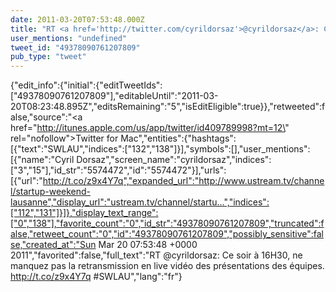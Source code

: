 ```yaml
---
date: 2011-03-20T07:53:48.000Z
title: "RT <a href='http://twitter.com/cyrildorsaz'>@cyrildorsaz</a>: Ce soir à 16H30, ne manquez pas la retransmission en live vidéo des présentations des équipes. http://t.co/z9x4Y7q #SWLAU″"
user_mentions: "undefined"
tweet_id: "49378090761207809"
pub_type: "tweet"
---
```

{"edit_info":{"initial":{"editTweetIds":["49378090761207809"],"editableUntil":"2011-03-20T08:23:48.895Z","editsRemaining":"5","isEditEligible":true}},"retweeted":false,"source":"<a href=\"http://itunes.apple.com/us/app/twitter/id409789998?mt=12\" rel=\"nofollow\">Twitter for Mac</a>","entities":{"hashtags":[{"text":"SWLAU","indices":["132","138"]}],"symbols":[],"user_mentions":[{"name":"Cyril Dorsaz","screen_name":"cyrildorsaz","indices":["3","15"],"id_str":"5574472","id":"5574472"}],"urls":[{"url":"http://t.co/z9x4Y7q","expanded_url":"http://www.ustream.tv/channel/startup-weekend-lausanne","display_url":"ustream.tv/channel/startu…","indices":["112","131"]}]},"display_text_range":["0","138"],"favorite_count":"0","id_str":"49378090761207809","truncated":false,"retweet_count":"0","id":"49378090761207809","possibly_sensitive":false,"created_at":"Sun Mar 20 07:53:48 +0000 2011","favorited":false,"full_text":"RT @cyrildorsaz: Ce soir à 16H30, ne manquez pas la retransmission en live vidéo des présentations des équipes. http://t.co/z9x4Y7q #SWLAU","lang":"fr"}
